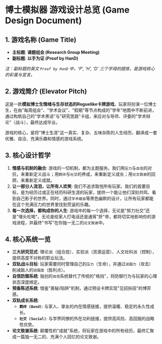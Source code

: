 # 博士模拟器 游戏设计总览 (Game Design Document)

## 1. 游戏名称 (Game Title)

- **主标题**: **课题组会 (Research Group Meeting)**
- **副标题**: **以手为证 (Proof by HanD)**

*注：副标题的英文 `Proof by HanD` 中，'P', 'H', 'D' 三个字母的提炼，是游戏核心的彩蛋与宣言。*

## 2. 游戏简介 (Elevator Pitch)

这是一款**模拟博士生情绪与生存状态的Roguelike卡牌游戏**。玩家将扮演一位博士生，在由"每周组会"、"学术会议"、"假期"等节点构成的"学年"地图中不断前进，通过构筑自己的"学术黑话"与"研究思路"卡组，来应对与导师、评委的"学术辩论"（战斗），最终达成毕业。

游戏的核心，是将"博士生涯"这一真实、复杂、五味杂陈的人生经历，翻译成一套优雅、自洽、充满乐趣和情感的游戏系统。

## 3. 核心设计哲学

1.  **情感与机制的融合**: 游戏的一切机制，都为主题服务。我们用`压力`与`自信`的对抗，来重新定义战斗；用`羁绊`与`社交`的养成，来重新定义成长；用`论文致谢`的回顾，来重新定义成就。
2.  **让一部分人流泪，让所有人欢笑**: 我们不追求取悦所有玩家。我们的首要目标，是为经历过或正在经历科研生涯的玩家，提供一个能让他们深刻共鸣、看到自己影子的世界。同时，通过`学术蝗虫`等黑色幽默的设计，让所有玩家都能在这个充满压力的世界里找到荒诞的乐趣。
3.  **每一次选择，都构成你的人生**: 游戏中的每一个选择，无论是"努力社交"还是"埋头吃喝"，无论是给家人打电话还是通宵"肝"帝，都将切实地影响你的游戏进程，并最终"书写"在你独一无二的`论文致谢`中。

## 4. 核心系统一览

- **三大研究范式**: 理论派（组合技）、实验派（资源运营）、人文社科派（控制），提供高度不对称的职业玩法。
- **双轨战斗目标**: 玩家需要同时管理自己的`压力`（生命），并通过`说服力`（攻击）削减敌人的`说服度`（胜利点）。
- **自信防御系统**: 独创的`自信`系统替代了传统的"格挡"，将防御行为与玩家的心理状态深度绑定。
- **预备陈述系统**: 借鉴"奥秘/陷阱"机制，通过预设卡牌实现"见招拆招"的博弈感。
- **双轨成长系统**:
    - **`羁绊 (Bond)`**: 与家人、挚友的内在情感链接，提供温暖、稳定的永久性成长。
    - **`社交 (Social)`**: 与学界同僚的外在功利链接，提供高风险、高回报的战略性优势。
- **论文致谢系统**: 颠覆性的"成就"系统，将玩家在游戏中的所有经历，最终汇聚成一篇独一无二的、充满个人回忆的论文致谢。 
